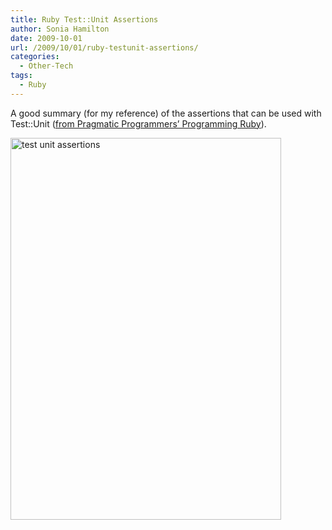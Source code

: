 ```yaml
---
title: Ruby Test::Unit Assertions
author: Sonia Hamilton
date: 2009-10-01
url: /2009/10/01/ruby-testunit-assertions/
categories:
  - Other-Tech
tags:
  - Ruby
---
```

A good summary (for my reference) of the assertions that can be used with Test::Unit ([from Pragmatic Programmers&#8217; Programming Ruby][1]).

<!--more-->

<img class="alignleft size-full wp-image-553" title="test unit assertions" src="http://blog.snowfrog.net/wp-content/uploads/2009/10/test-unit-assertions.png" alt="test unit assertions" width="433" height="611" />

 [1]: http://www.pragprog.com/titles/ruby/programming-ruby
